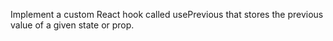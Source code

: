 Implement a custom React hook called usePrevious that stores the previous value of a given state or prop.
